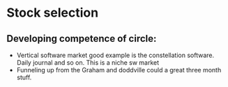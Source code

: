 # Stock selection

## Developing competence of circle:

* Vertical software market good example is the constellation software. Daily journal and so on. This is a niche sw market
* Funneling up from the Graham and doddville could a great three month stuff. 

